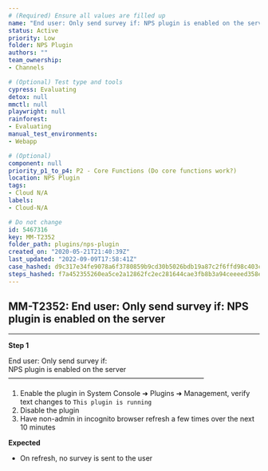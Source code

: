 ```yaml
---
# (Required) Ensure all values are filled up
name: "End user: Only send survey if: NPS plugin is enabled on the server"
status: Active
priority: Low
folder: NPS Plugin
authors: ""
team_ownership: 
- Channels

# (Optional) Test type and tools
cypress: Evaluating
detox: null
mmctl: null
playwright: null
rainforest: 
- Evaluating
manual_test_environments: 
- Webapp

# (Optional)
component: null
priority_p1_to_p4: P2 - Core Functions (Do core functions work?)
location: NPS Plugin
tags: 
- Cloud N/A
labels: 
- Cloud-N/A

# Do not change
id: 5467316
key: MM-T2352
folder_path: plugins/nps-plugin
created_on: "2020-05-21T21:40:39Z"
last_updated: "2022-09-09T17:58:41Z"
case_hashed: d9c317e34fe9078a6f3780859b9cd30b5026bdb19a87c2f6ffd98c403c9808878070a5f1ec5e84096379d123b341fb33
steps_hashed: f7a452355260ea5ce2a12862fc2ec281644cae3fb8b3a94ceeeed358ecf10941506da7e1f449e353030aff900c6b12a3
---
```


## MM-T2352: End user: Only send survey if: NPS plugin is enabled on the server

---

**Step 1**

End user: Only send survey if:\
NPS plugin is enabled on the server\
————————————————————————————

1. Enable the plugin in System Console ➜ Plugins ➜ Management, verify text changes to `This plugin is running`
2. Disable the plugin
3. Have non-admin in incognito browser refresh a few times over the next 10 minutes

**Expected**

- On refresh, no survey is sent to the user

